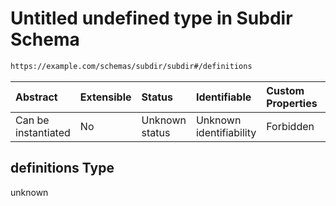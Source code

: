 # Untitled undefined type in Subdir Schema

```txt
https://example.com/schemas/subdir/subdir#/definitions
```



| Abstract            | Extensible | Status         | Identifiable            | Custom Properties | Additional Properties | Access Restrictions | Defined In                                                                                   |
| :------------------ | :--------- | :------------- | :---------------------- | :---------------- | :-------------------- | :------------------ | :------------------------------------------------------------------------------------------- |
| Can be instantiated | No         | Unknown status | Unknown identifiability | Forbidden         | Allowed               | none                | [subdir.schema.json*](../generated-schemas/subdir/subdir.schema.json "open original schema") |

## definitions Type

unknown
